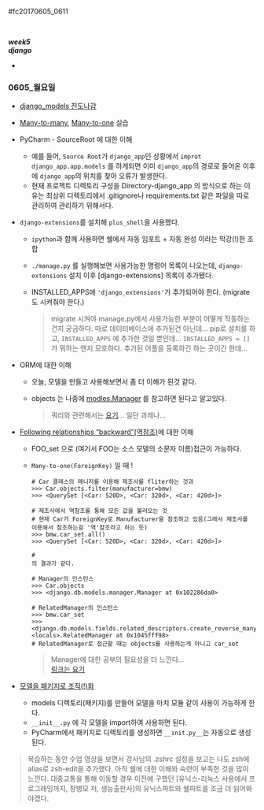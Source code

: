 #fc20170605_0611

<br>

*__week5__*  
*__django__*

-
### 0605_월요일

- [django_models 진도나감](https://docs.djangoproject.com/en/1.11/topics/db/models/)
- [Many-to-many](https://docs.djangoproject.com/en/1.11/topics/db/examples/many_to_many/), [Many-to-one](https://docs.djangoproject.com/en/1.11/topics/db/examples/many_to_one/) 실습

- PyCharm - SourceRoot 에 대한 이해

	- 예를 들어, `Source Root`가 `django_app`인 상황에서 `improt django_app.app.models` 를 하게되면 이미 `django_app`의 경로로 들어온 이후에 `django_app`의 위치를 찾아 오류가 발생한다.
	- 현재 프로젝트 디렉토리 구성을 Directory-django_app 의 방식으로 하는 이유는 최상위 디렉토리에서 .gitignore나 requirements.txt 같은 파일을 따로 관리하여 관리하기 위해서다.

- `django-extensions`를 설치해 `plus_shell`을 사용했다.
	- `ipython`과 함께 사용하면 쉘에서 자동 임포트 + 자동 완성 이라는 막강(!)한 조합
	- `./manage.py` 를 실행해보면 사용가능한 명령어 목록이 나오는데, `django-extensions` 설치 이후 [django-extensions] 목록이 추가됐다.
	- INSTALLED_APPS에 `'django_extensions'`가 추가되어야 한다. (migrate도 시켜줘야 한다.)

		> migrate 시켜야 manage.py에서 사용가능한 부분이 어떻게 작동하는건지 궁금하다. 따로 데이터베이스에 추가된건 아닌데... pip로 설치를 하고, `INSTALLED_APPS` 에 추가한 것일 뿐인데... `INSTALLED_APPS = []` 가 뭐하는 앤지 모호하다. 추가된 어플을 등록하긴 하는 곳이긴 한데...
		
- ORM에 대한 이해

	- 오늘, 모델을 만들고 사용해보면서 좀 더 이해가 된것 같다.
	- objects 는 나중에 [modles.Manager](https://docs.djangoproject.com/en/1.11/topics/db/managers/) 를 참고하면 된다고 알고있다.

		> 쿼리와 관련해서는 [요기](https://docs.djangoproject.com/en/1.11/topics/db/queries/)... 일단 과제나...
		
- [Following relationships “backward”(역참조)](https://docs.djangoproject.com/en/1.11/topics/db/queries/#backwards-related-objects)에 대한 이해

	- FOO_set 으로 (여기서 FOO는 소스 모델의 소문자 이름)접근이 가능하다.
	- `Many-to-one(ForeignKey)` 일 때 !
	
		```
		# Car 클래스의 매니저를 이용해 제조사를 fliter하는 것과
		>>> Car.objects.filter(manufacturer=bmw)
		>>> <QuerySet [<Car: 520D>, <Car: 320d>, <Car: 420d>]>
		
		# 제조사에서 역참조를 통해 모든 값을 불러오는 것
		# 현재 Car가 ForeignKey로 Manufacturer을 참조하고 있음(그래서 제조사를 이용해서 참조하는걸 '역'참조라고 하는 듯)
		>>> bmw.car_set.all()
		>>> <QuerySet [<Car: 520D>, <Car: 320d>, <Car: 420d>]>
		
		#
		의 결과가 같다.
		```
		```
		# Manager의 인스턴스
		>>> Car.objects
		>>> <django.db.models.manager.Manager at 0x102286da0>
		
		# RelatedManager의 인스턴스
		>>> bmw.car_set
		>>> <django.db.models.fields.related_descriptors.create_reverse_many_to_one_manager.<locals>.RelatedManager at 0x1045fff98>
		# RelatedManager로 접근할 때는 objects를 사용하는게 아니고 car_set
		```
		
		> Manager에 대한 공부의 필요성을 더 느낀다...  
		> [링크는 요기](https://docs.djangoproject.com/en/1.11/topics/db/managers/#django.db.models.Manager)

- [모델을 패키지로 조직(!)화](https://docs.djangoproject.com/en/1.11/topics/db/models/#organizing-models-in-a-package)
	- models 디렉토리(패키지)를 만들어 모델을 마치 모듈 같이 사용이 가능하게 한다.
	- `__init__.py` 에 각 모델을 import하여 사용하면 된다.
	- PyCharm에서 패키지로 디렉토리를 생성하면 `__init.py__`는 자동으로 생성된다.

	
> 복습하는 동안 수업 영상을 보면서 강사님의 .zshrc 설정을 보고는 나도 zsh에 alias로 zsh-edit을 추가했다.
> 아직 쉘에 대한 이해와 숙련이 부족한 것을 많이 느낀다. 대중교통을 통해 이동할 경우 이전에 구했던 [유닉스-리눅스 사용에서 프로그래밍까지, 창병모 저, 생능출판사]의 유닉스파트와 쉘파트를 조금 더 읽어봐야겠다.